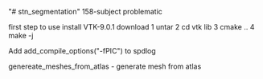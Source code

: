 "# stn_segmentation" 
158-subject problematic


first step to use install VTK-9.0.1
download
1 untar
2 cd vtk lib
3 cmake ..
4 make -j<num of cores>

Add 
add_compile_options("-fPIC")
to spdlog

genereate_meshes_from_atlas - generate mesh from atlas

